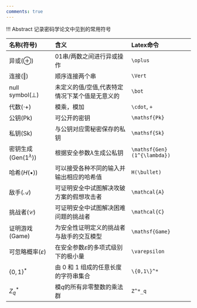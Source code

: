 ```yaml
---
comments: true
---
```


!!! Abstract 
    记录密码学论文中见到的常用符号


| 名称(符号)        |    含义                     | Latex命令 |
| :----------      | :---------------------------| :--------------------|
| 异或($\oplus$)    | 01串/两数之间进行异或操作     | `\oplus` |
| 连接($\Vert$)        | 顺序连接两个串               | `\Vert` |
| null symbol($\bot$) | 未定义的值/空值,代表特定情况下某个值是无意义的| `\bot` |
| 代数($\cdot +$)    | 模乘，模加                 | `\cdot`, `+` |
| 公钥($\mathsf{Pk}$) | 可公开的密钥 | `\mathsf{Pk}` |
| 私钥($\mathsf{Sk}$) | 与公钥对应需秘密保存的私钥 | `\mathsf{Sk}` |
| 密钥生成($\mathsf{Gen}(1^{\lambda})$) | 根据安全参数$\lambda$生成公私钥| `\mathsf{Gen}(1^{\lambda})` |
| 哈希($H(\bullet)$) | 可以接受各种不同的输入并输出相应的哈希值 | `H(\bullet)` |
| 敌手($\mathcal{A}$)| 可证明安全中试图解决攻破方案的假想攻击者	| `\mathcal{A}` |
| 挑战者($\mathcal{C}$) | 可证明安全中试图解决困难问题的挑战者	| `\mathcal{C}` |
| 证明游戏($\mathsf{Game}$) | 为安全性证明定义的挑战者与敌手的交互模型 | `\mathsf{Game}` |
| 可忽略概率($\varepsilon$) |  在安全参数$\varepsilon$的多项式级别下的极小量 | `\varepsilon` |
| $\{0,1\}^*$| 由 0 和 1 组成的任意长度的字符串集合 | `\{0,1\}^*`|
| $Z^*_q$ | 模$q$的所有非零整数的乘法群 | `Z^*_q`|